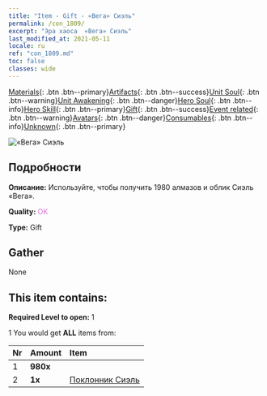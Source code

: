 ```yaml
---
title: "Item - Gift - «Вега» Сиэль"
permalink: /con_1809/
excerpt: "Эра хаоса  «Вега» Сиэль"
last_modified_at: 2021-05-11
locale: ru
ref: "con_1809.md"
toc: false
classes: wide
---
```

 [Materials](/ItemsRU/){: .btn .btn--primary}[Artifacts](/ItemsRU/Artifacts/){: .btn .btn--success}[Unit Soul](/ItemsRU/UnitSoul/){: .btn .btn--warning}[Unit Awakening](/ItemsRU/UnitAwakening/){: .btn .btn--danger}[Hero Soul](/ItemsRU/HeroSoul/){: .btn .btn--info}[Hero Skill](/ItemsRU/HeroSkill/){: .btn .btn--primary}[Gift](/ItemsRU/Gift/){: .btn .btn--success}[Event related](/ItemsRU/Events/){: .btn .btn--warning}[Avatars](/ItemsRU/Avatars/){: .btn .btn--danger}[Consumables](/ItemsRU/Consumables/){: .btn .btn--info}[Unknown](/ItemsRU/Unknown/){: .btn .btn--primary}

 ![«Вега» Сиэль](/images/t/i_907430.png)

## Подробности
 **Описание:** Используйте, чтобы получить 1980 алмазов и облик Сиэль «Вега».

 **Quality:** <span style="color: #DA70D6">OK</span>

 **Type:** Gift

## Gather

  None

## This item contains:

 **Required Level to open:** 1

 1 You would get **ALL** items  from:

  | Nr | Amount |     Item    |
  |:---|:-------|:------------|
  | 1 |  **980x** | <i class="fas fa-gem"/> |  | 
  | 2 |  **1x** | [Поклонник Сиэль](/ItemsRU/con_1061/) |  | 
